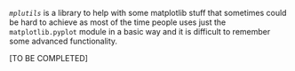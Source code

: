 *`mplutils`* is a library to help with some matplotlib stuff that sometimes could be hard to achieve as 
most of the time people uses just the `matplotlib.pyplot` module in a basic way and it is difficult to 
remember some advanced functionality.

[TO BE COMPLETED]
